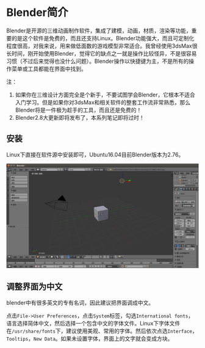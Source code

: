 # Blender简介

Blender是开源的三维动画制作软件，集成了建模，动画，材质，渲染等功能，重要的是这个软件是免费的，而且还支持Linux。Blender功能强大，而且可定制化程度很高，对我来说，用来做低面数的游戏模型非常适合。我曾经使用3dsMax很长时间，刚开始使用Blender，觉得它的缺点之一就是操作比较怪异，不是很容易习惯（不过后来觉得也没什么问题）。Blender操作以快捷键为主，不是所有的操作菜单或工具都能在界面中找到。

注：

1. 如果你在三维设计方面完全是个新手，不要试图学会Blender，它根本不适合入门学习。但是如果你对3dsMax和相关软件的整套工作流非常熟悉，那么Blender将是一件极为趁手的工具，而且还是免费的！
2. Blender2.8大更新即将发布了，本系列笔记即将过时！

## 安装

Linux下直接在软件源中安装即可，Ubuntu16.04目前Blender版本为2.76。

![](res/1.png)

## 调整界面为中文

blender中有很多英文的专有名词，因此建议把界面调成中文。

点击`File->User Preferences`，点击`System`标签，勾选`International fonts`，语言选择简体中文，然后选择一个包含中文的字体文件。Linux下字体文件在`/usr/share/fonts`下，建议使用美观、常用的字体。然后依次点选`Interface`，`Tooltips`，`New Data`。如果未设置字体，界面上的文字就会变成方块。
